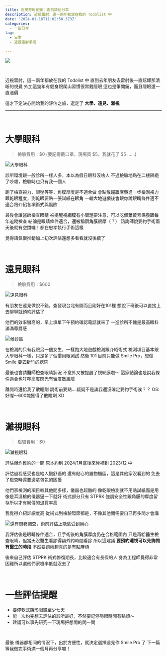 ```yaml
---
title: 近視雷射紀錄：術前評估分享
description: 近視雷射，這一兩年都放在我的 Todolist 中
date: '2024-01-18T11:02:50.373Z'
categories: 
  - 一些日常
tag:
  - 日常
  - 近視雷射手術

---
```


![](https://res.cloudinary.com/dfugd7mzj/image/upload/blog-image/2024/01-18/1__u__hSxvuet31N__rWcodsENQ_jwpwa3.webp)

<br/>

近視雷射，這一兩年都放在我的 Todolist 中
直到去年朋友去雷射後一直炫耀那清晰的視覺
外加這幾年有健身跟爬山習慣很常戴隱眼
這也是筆開銷，而且隱眼還一直漲價

這才下定決心開始我的評估之旅，選定了 **大學、遠見、濰視**

---
<br/>

# 大學眼科

> 檢驗費用：$0  (要記得戴口罩，現場買 $5，我就花了 $5 ……)

![大學眼科](https://miro.medium.com/v2/resize:fit:1400/format:webp/1*Iftmlj_bQALpBZsmutd7yQ.jpeg)

診所環境跟一般診所一樣人多，本以為假日眼科沒啥人
不過檢驗地點在二樓隔絕了吵雜，檢驗時也只有我一個人

跑了檢查視力、眼壓等等，角膜厚度是不適合做
會點散瞳跟麻藥進一步檢測視力跟乾眼程度，測乾眼要貼一張試紙在眼角
一輪大地遊戲後會跟你說眼睛條件適不適合跟介紹各項術式與風險

最後會讓醫師檢查眼睛
被提醒視網膜有小問題要注意，可以吃個葉黃素保養跟每年追蹤檢查
結論是眼睛條件適合，還被稱讚角膜很厚（？）
諮詢師說要約手術兩天後就有空擋囉！都在忠孝執行手術這樣

覺得語氣很推銷加上初次評估還想多看看就沒後續了

<br>

# 遠見眼科

> 檢驗費用：$600

![遠見眼科](https://res.cloudinary.com/dfugd7mzj/image/upload/v1716050750/blog-image/2024/01-18/1__vEnYmpQ8Caf__F__1Ny__Npyg_uem8sg.webp)

有朋友在遠見做說不錯，查發現台北有開而且剛好在101裡
想說下班後可以直接上去聊聊就預約評估了

他們的效率蠻高的，早上填單下午預約確認電話就來了
一進診所不愧是最高眼科滿滿尊爵感

![候診區](https://res.cloudinary.com/dfugd7mzj/image/upload/v1716050749/blog-image/2024/01-18/1__cW9q9gJHLeVbgseZqKjDdA_a8qtii.webp)

在檢測的只有我跟另一個女生，一樣跑大地遊戲檢測跟介紹術式
檢測項目基本跟大學眼科一樣，只是多了個慣用眼測試
然後 101 目前只能做 Smile Pro，想做 Smile 要去新竹的總院

最後也會請醫師檢查眼睛狀況
不意外又被提醒了視網膜啦～
這家結論也是說我條件適合也叮嚀高度閃光有留度數風險

離開時還給我了散瞳劑
說術前要點….疑疑不是誒我還沒確定要約手術誒？？
OS: 好喔～600塊獲得了散瞳劑 XD

<br>

# 濰視眼科
> 檢驗費用：$0

![濰視眼科](https://res.cloudinary.com/dfugd7mzj/image/upload/v1716050749/blog-image/2024/01-18/1__KpqG3u__Nw__ZSzEOT8rpCJA_jo0zui.webp)


評估爆炸難約的一間
原本約到 2024/1月底後來候補到 2023/12 中

評估過程感受也是給人蠻舒適的
還有貼心的置物櫃區，這是其他家沒看到的
免去了檢查時還要邊拿包包的困擾

他們家檢測的項目較其他間多樣，儀器也超酷的
像乾眼檢測就不用貼試紙而是用像是耳溫槍的儀器逼一下就好
術式部分只有 STPRK
強調安全性跟角膜的厚度留存所以才有網傳的退貨率高

我覺得介紹詳細度高
從術式到檢驗環節都是，不像其他間需要自已再多問才會講

![還有問卷調查，術前評估上能感受到用心](https://res.cloudinary.com/dfugd7mzj/image/upload/v1716050749/blog-image/2024/01-18/1__CgEQCbGdgF3M45V0A50K5w_xvbecr.webp)

我評估後是眼睛條件適合，且手術後的角膜厚度仍在合格範圍內
只是再給醫生檢查眼睛，但當天沒醫生看診得額外約時間看診
所以這建議 **要預約濰視可以先詢問有醫生的時段**
不然要跑兩趟真的是有點麻煩

後來自己評估 STPRK 術式修復期長，比較適合有長假的人
身為工程師覺得非常困難所以選他們家機率低就沒去了


<br/>

# 一些評估提醒

*   要停軟式隱形眼鏡至少七天
*   能一次約完想去評估的診所最好，不然要記停隱眼時間有點煩～
*   建議可以事先研究一下現場把想問的問一問


<br>

最後
儀器都相同的情況下，出於方便性，就決定選擇遠見作 Smile Pro 了
下一篇等我做完手術滿一個月再分享囉！
